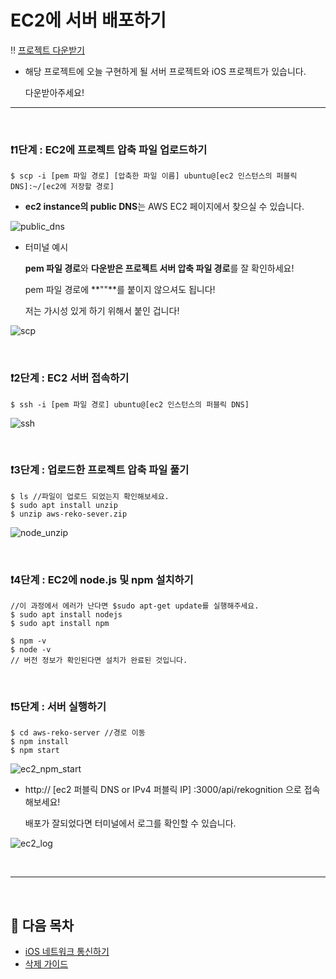 # EC2에 서버 배포하기

‼️ [프로젝트 다운받기](https://github.com/kyeahen/ExpressionRekognitionMusicService/archive/master.zip)

- 해당 프로젝트에 오늘 구현하게 될 서버 프로젝트와 iOS 프로젝트가 있습니다.

  다운받아주세요!

  

-----

<br/>

### ❗️1단계 : EC2에 프로젝트 압축 파일 업로드하기

```
$ scp -i [pem 파일 경로] [압축한 파일 이름] ubuntu@[ec2 인스턴스의 퍼블릭 DNS]:~/[ec2에 저장할 경로]
```

* **ec2 instance의 public DNS**는 AWS EC2 페이지에서 찾으실 수 있습니다.

![public_dns](https://github.com/kyeahen/ExpressionRekognitionMusicService/blob/master/Guide/images/cocoapods_terminal.png)

* 터미널 예시

  **pem 파일 경로**와 **다운받은 프로젝트 서버 압축 파일 경로**를 잘 확인하세요!

  pem 파일 경로에 **""**를 붙이지 않으셔도 됩니다!

  저는 가시성 있게 하기 위해서 붙인 겁니다!

![scp](https://github.com/kyeahen/ExpressionRekognitionMusicService/blob/master/Guide/images/cocoapods_terminal.png)

<br/>

### ❗️2단계 : EC2 서버 접속하기

```
$ ssh -i [pem 파일 경로] ubuntu@[ec2 인스턴스의 퍼블릭 DNS]
```

![ssh](https://github.com/kyeahen/ExpressionRekognitionMusicService/blob/master/Guide/images/cocoapods_terminal.png)

<br/>

### ❗️3단계 : 업로드한 프로젝트 압축 파일 풀기

```
$ ls //파일이 업로드 되었는지 확인해보세요.
$ sudo apt install unzip
$ unzip aws-reko-sever.zip
```

![node_unzip](https://github.com/kyeahen/ExpressionRekognitionMusicService/blob/master/Guide/images/cocoapods_terminal.png)

<br/>

### ❗️4단계 : EC2에 node.js 및 npm 설치하기

```
//이 과정에서 에러가 난다면 $sudo apt-get update를 실행해주세요.
$ sudo apt install nodejs
$ sudo apt install npm

$ npm -v
$ node -v
// 버전 정보가 확인된다면 설치가 완료된 것입니다.
```

<br/>

### ❗️5단계 : 서버 실행하기

```
$ cd aws-reko-server //경로 이동
$ npm install
$ npm start
```

![ec2_npm_start](https://github.com/kyeahen/ExpressionRekognitionMusicService/blob/master/Guide/images/cocoapods_terminal.png)

* http:// [ec2 퍼블릭 DNS or IPv4 퍼블릭 IP] :3000/api/rekognition 으로 접속해보세요!

  배포가 잘되었다면 터미널에서 로그를 확인할 수 있습니다.

![ec2_log](https://github.com/kyeahen/ExpressionRekognitionMusicService/blob/master/Guide/images/cocoapods_terminal.png)

<br/>

----------

<br/>

## 🚩 다음 목차

- [iOS 네트워크 통신하기](https://github.com/kyeahen/ExpressionRekognitionMusicService/blob/master/Guide/iOS%20%EB%84%A4%ED%8A%B8%EC%9B%8C%ED%82%B9%20%ED%86%B5%EC%8B%A0%ED%95%98%EA%B8%B0.md)
- [삭제 가이드]()
